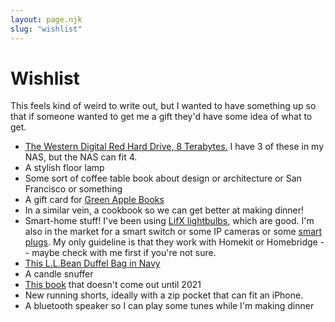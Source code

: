 ```yaml
---
layout: page.njk
slug: "wishlist"
---
```


# Wishlist

This feels kind of weird to write out, but I wanted to have something up so that if someone wanted to get me a gift they'd have some idea of what to get.

- [The Western Digital Red Hard Drive, 8 Terabytes.](https://www.amazon.com/Western-Digital-Bare-Drives-Drive/dp/B07D3MWMNZ/ref=sr_1_1?keywords=western+digital+8tb+red&qid=1573269154&s=electronics&sr=1-1) I have 3 of these in my NAS, but the NAS can fit 4.
- A stylish floor lamp
- Some sort of coffee table book about design or architecture or San Francisco or something
- A gift card for [Green Apple Books](https://www.greenapplebooks.com)
- In a similar vein, a cookbook so we can get better at making dinner!
- Smart-home stuff! I've been using [LifX lightbulbs](https://www.lifx.com/pages/lightbulbs), which are good. I'm also in the market for a smart switch or some IP cameras or some [smart plugs](https://www.belkin.com/us/p/P-F7C063/). My only guideline is that they work with Homekit or Homebridge -- maybe check with me first if you're not sure.
- [This L.L.Bean Duffel Bag in Navy](https://www.llbean.com/llb/shop/121981)
- A candle snuffer
- [This book](https://mitpress.mit.edu/books/software-design-flexibility) that doesn't come out until 2021
- New running shorts, ideally with a zip pocket that can fit an iPhone.
- A bluetooth speaker so I can play some tunes while I'm making dinner
